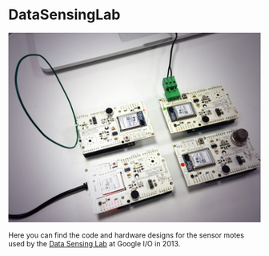 DataSensingLab
==============

![Sensor Motes](Images/SensorMotes.jpg)

Here you can find the code and hardware designs for the sensor motes used by the [Data Sensing Lab](http://datasensinglab.com) at Google I/O in 2013.